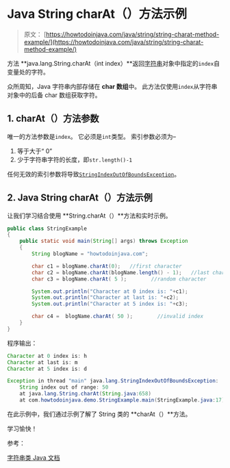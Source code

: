 # Java String charAt（）方法示例

> 原文： [https://howtodoinjava.com/java/string/string-charat-method-example/](https://howtodoinjava.com/java/string/string-charat-method-example/)

方法 **java.lang.String.charAt（int index）**返回[字符串](https://howtodoinjava.com/java-string/)对象中指定的`index`自变量处的字符。

众所周知，Java 字符串内部存储在 **char 数组**中。 此方法仅使用`index`从字符串对象中的后备 char 数组获取字符。

## 1\. charAt（）方法参数

唯一的方法参数是`index`。 它必须是`int`类型。 <codex>索引</codex>参数必须为–

1.  等于大于“ 0”
2.  少于字符串字符的长度，即`str.length()-1`

任何无效的索引参数将导致[`StringIndexOutOfBoundsException`](https://docs.oracle.com/javase/8/docs/api/java/lang/StringIndexOutOfBoundsException.html)。

## 2\. Java String charAt（）方法示例

让我们学习结合使用 **String.charAt（）**方法和实时示例。

```java
public class StringExample 
{
    public static void main(String[] args) throws Exception 
    {
        String blogName = "howtodoinjava.com";

        char c1 = blogName.charAt(0);   //first character
        char c2 = blogName.charAt(blogName.length() - 1);   //last character
        char c3 = blogName.charAt( 5 );        //random character

        System.out.println("Character at 0 index is: "+c1);
        System.out.println("Character at last is: "+c2);
        System.out.println("Character at 5 index is: "+c3);

        char c4 =  blogName.charAt( 50 );        //invalid index
    }
}

```

程序输出：

```java
Character at 0 index is: h
Character at last is: m
Character at 5 index is: d

Exception in thread "main" java.lang.StringIndexOutOfBoundsException: 
	String index out of range: 50
	at java.lang.String.charAt(String.java:658)
	at com.howtodoinjava.demo.StringExample.main(StringExample.java:17)

```

在此示例中，我们通过示例了解了 String 类的 **charAt（）**方法。

学习愉快！

参考：

[字符串类 Java 文档](https://docs.oracle.com/javase/9/docs/api/java/lang/String.html)